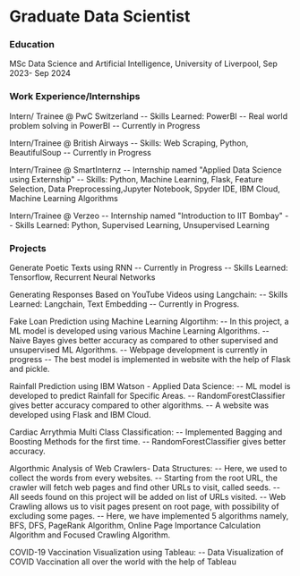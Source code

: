 # Graduate Data Scientist

### Education
MSc Data Science and Artificial Intelligence, University of Liverpool, Sep 2023- Sep 2024

### Work Experience/Internships
Intern/ Trainee @ PwC Switzerland
-- Skills Learned: PowerBI
-- Real world problem solving in PowerBI
-- Currently in Progress

Intern/Trainee @ British Airways
-- Skills: Web Scraping, Python, BeautifulSoup
-- Currently in Progress

Intern/Trainee @ SmartInternz
-- Internship named "Applied Data Science using Externship"
-- Skills: Python, Machine Learning, Flask, Feature Selection,
           Data Preprocessing,Jupyter Notebook, Spyder IDE, IBM Cloud,
           Machine Learning Algorithms

Intern/Trainee @ Verzeo
-- Internship named "Introduction to IIT Bombay"
-- Skills Learned: Python, Supervised Learning, Unsupervised Learning



### Projects
Generate Poetic Texts using RNN
-- Currently in Progress
-- Skills Learned: Tensorflow, Recurrent Neural Networks

Generating Responses Based on YouTube Videos using Langchain:
-- Skills Learned: Langchain, Text Embedding
-- Currently in Progress.

Fake Loan Prediction using Machine Learning Algortihm:
-- In this project, a ML model is developed using various Machine Learning Algorithms.
-- Naive Bayes gives better accuracy as compared to other supervised and unsupervised ML Algorithms.
-- Webpage development is currently in progress 
-- The best model is implemented in website with the help of Flask and pickle.

Rainfall Prediction using IBM Watson - Applied Data Science:
-- ML model is developed to predict Rainfall for Specific Areas.
-- RandomForestClassifier gives better accuracy compared to other algorithms.
-- A website was developed using Flask and IBM Cloud.

Cardiac Arrythmia Multi Class Classification:
-- Implemented Bagging and Boosting Methods for the first time.
-- RandomForestClassifier gives better accuracy.

Algorthmic Analysis of Web Crawlers- Data Structures:
-- Here, we used to collect the words from every websites.
-- Starting from the root URL, the crawler will fetch web pages and find other URLs to visit, called seeds.
-- All seeds found on this project will be added on list of URLs visited.
-- Web Crawling allows us to visit pages present on root page, with possibility of excluding some pages. 
-- Here, we have implemented 5 algorithms namely, BFS, DFS, PageRank Algorithm, Online Page Importance Calculation Algorithm and Focused Crawling Algorithm.

COVID-19 Vaccination Visualization using Tableau:
-- Data Visualization of COVID Vaccination all over the world with the help of Tableau


